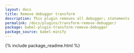 ```yaml
---
layout: docs
title: Remove debugger transform
description: This plugin removes all debugger; statements
permalink: /docs/plugins/transform-remove-debugger/
package: babel-plugin-transform-remove-debugger
package_source: babel-minify
---
```


{% include package_readme.html %}
